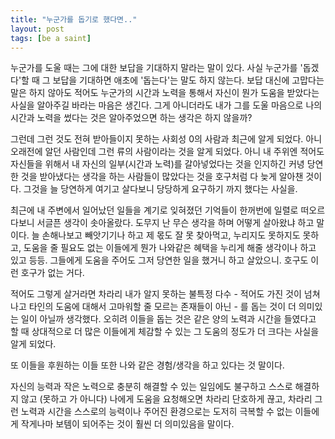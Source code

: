 ```yaml
---
title: "누군가를 돕기로 했다면.."
layout: post
tags: [be a saint]
---
```


누군가를 도울 때는 그에 대한 보답을 기대하지 말라는 말이 있다. 사실 누군가를 '돕겠다'할 때 그 보답을 기대하면 애초에 '돕는다'는 말도 하지 않는다. 보답 대신에 고맙다는 말은 하지 않아도 적어도 누군가의 시간과 노력을 통해서 자신이 뭔가 도움을 받았다는 사실을 알아주길 바라는 마음은 생긴다. 그게 아니더라도 내가 그를 도울 마음으로 나의 시간과 노력을 썼다는 것은 알아주었으면 하는 생각은 하지 않을까?

그런데 그런 것도 전혀 받아들이지 못하는 사회성 0의 사람과 최근에 알게 되었다. 아니 오래전에 알던 사람인데 그런 류의 사람이라는 것을 알게 되었다. 아니 내 주위엔 적어도 자신들을 위해서 내 자신의 일부(시간과 노력)를 갈아넣었다는 것을 인지하긴 커녕 당연한 것을 받아냈다는 생각을 하는 사람들이 많았다는 것을 호구처럼 다 늦게 알아챈 것이다. 그것을 늘 당연하게 여기고 살다보니 당당하게 요구하기 까지 했다는 사실을.

최근에 내 주변에서 일어났던 일들을 계기로 잊혀졌던 기억들이 한꺼번에 일렬로 떠오르다보니 서글픈 생각이 솟아올랐다. 도무지 난 무슨 생각을 하며 어떻게 살아왔냐 하고 말이다. 늘 손해나보고 빼앗기기나 하고 제 몫도 잘 못 찾아먹고, 누리지도 못하지도 못하고, 도움을 줄 필요도 없는 이들에게 뭔가 나와같은 혜택을 누리게 해줄 생각이나 하고 있고 등등. 그들에게 도움을 주어도 그저 당연한 일을 했거니 하고 살았으니. 호구도 이런 호구가 없는 거다. 

적어도 그렇게 살거라면 차라리 내가 알지 못하는 불특정 다수 - 적어도 가진 것이 넘쳐나고 타인의 도움에 대해서 고마워할 줄 모르는 존재들이 아닌 - 를 돕는 것이 더 의미있는 일이 아닐까 생각했다. 오히려 이들을 돕는 것은 같은 양의 노력과 시간을 들였다고 할 때 상대적으로 더 많은 이들에게 체감할 수 있는 그 도움의 정도가 더 크다는 사실을 알게 되었다.

또 이들을 후원하는 이들 또한 나와 같은 경험/생각을 하고 있다는 것 말이다.

자신의 능력과 작은 노력으로 충분히 해결할 수 있는 일임에도 불구하고 스스로 해결하지 않고 (못하고 가 아니다) 나에게 도움을 요청해오면 차라리 단호하게 끊고, 차라리 그런 노력과 시간을 스스로의 능력이나 주어진 환경으로는 도저히 극복할 수 없는 이들에게 작게나마 보템이 되어주는 것이 훨씬 더 의미있음을 말이다. 


